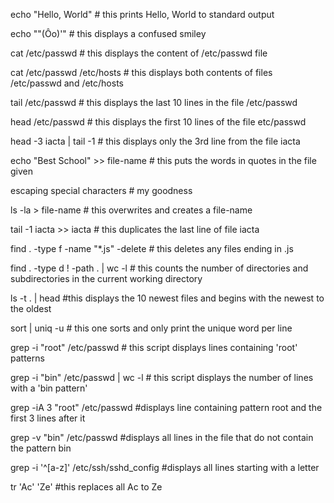 echo "Hello, World" # this prints Hello, World to standard output

echo "\"(Ôo)'" # this displays a confused smiley

cat /etc/passwd # this displays the content of /etc/passwd file

cat /etc/passwd /etc/hosts # this displays both contents of files /etc/passwd and /etc/hosts

tail /etc/passwd # this displays the last 10 lines in the file /etc/passwd

head /etc/passwd # this displays the first 10 lines of the file etc/passwd

head -3 iacta | tail -1 # this displays only the 3rd line from the file iacta

echo "Best School" >> file-name # this puts the words in quotes in the file given

escaping special characters # my goodness

ls -la > file-name # this overwrites and creates a file-name

tail -1 iacta >> iacta # this duplicates the last line of file iacta

find . -type f -name "*.js" -delete # this deletes any files ending in .js

find . -type d ! -path . | wc -l # this counts the number of directories and subdirectories in the current working directory

ls -t . | head #this displays the 10 newest files and begins with the newest to the oldest

sort | uniq -u # this one sorts and only print the unique word per line

grep  -i "root" /etc/passwd # this script displays lines containing 'root' patterns

grep -i "bin" /etc/passwd | wc -l # this script displays the number of lines with a 'bin pattern'

grep -iA 3 "root" /etc/passwd #displays line containing pattern root and the first 3 lines after it

grep -v "bin" /etc/passwd #displays all lines in the file that do not contain the pattern bin

grep -i '^[a-z]' /etc/ssh/sshd_config #displays all lines starting with a letter

tr 'Ac' 'Ze' #this replaces all Ac to Ze
